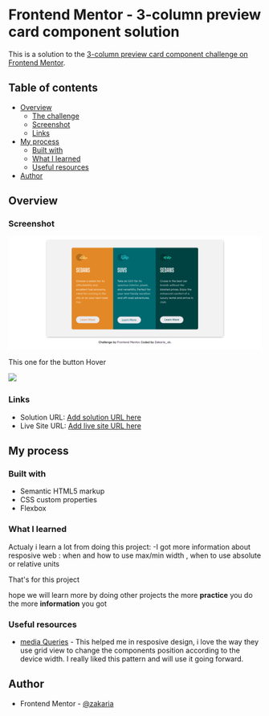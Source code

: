 # Frontend Mentor - 3-column preview card component solution

This is a solution to the [3-column preview card component challenge on Frontend Mentor](https://www.frontendmentor.io/challenges/3column-preview-card-component-pH92eAR2-). 

## Table of contents

- [Overview](#overview)
  - [The challenge](#the-challenge)
  - [Screenshot](#screenshot)
  - [Links](#links)
- [My process](#my-process)
  - [Built with](#built-with)
  - [What I learned](#what-i-learned)
  - [Useful resources](#useful-resources)
- [Author](#author)


## Overview

### Screenshot

![](./Screen_desktop.png)


This one for the button Hover


![](./Screen_deskto_hover.png)




### Links

- Solution URL: [Add solution URL here](https://github.com/zakariae111/3-column-preview-card-component)
- Live Site URL: [Add live site URL here](https://zakariae111.github.io/3-column-preview-card-component/)

## My process

### Built with

- Semantic HTML5 markup
- CSS custom properties
- Flexbox

### What I learned

Actualy i learn a lot from doing this project:
  -I got more information about resposive web : when and how to use max/min width , when to use absolute or relative units
  
  That's for this project 
  
  hope we will learn more by doing other projects
  the more **practice** you do the more **information** you got
  


### Useful resources

- [media Queries](https://www.w3schools.com/css/css_rwd_mediaqueries.asp) - This helped me in resposive design, i love the way they use grid view to change the components position according to the device width. I really liked this pattern and will use it going forward.

## Author

- Frontend Mentor - [@zakaria](https://www.frontendmentor.io/profile/zakariae111)


